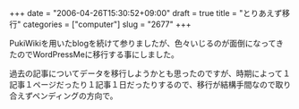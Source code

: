 +++
date = "2006-04-26T15:30:52+09:00"
draft = true
title = "とりあえず移行"
categories = ["computer"]
slug = "2677"
+++

PukiWikiを用いたblogを続けて参りましたが、色々いじるのが面倒になってきたのでWordPressMeに移行する事にしました。

過去の記事についてデータを移行しようかとも思ったのですが、時期によって１記事１ページだったり１記事１日だったりするので、移行が結構手間なので取り合えずペンディングの方向で。
